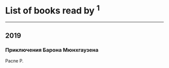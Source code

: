 # List of books read by [](https://plus.google.com/u/0/114588423502949541325/)<sup>1</sup>
---

## 2019

### Приключения Барона Мюнхгаузена
Распе Р.



